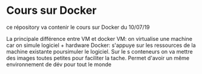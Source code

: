 # Cours sur Docker
ce répository va contenir le cours sur Docker du 10/07/19

La principale différence entre VM et docker
VM: on virtualise une machine car on simule logiciel + hardware
Docker: s'appuye sur les ressources de la machine existante poursimuler le logiciel. Sur le s conteneurs on va mettre des images toutes petites pour faciliter la tache. Permet d'avoir un même environnement de dév pour tout le monde
